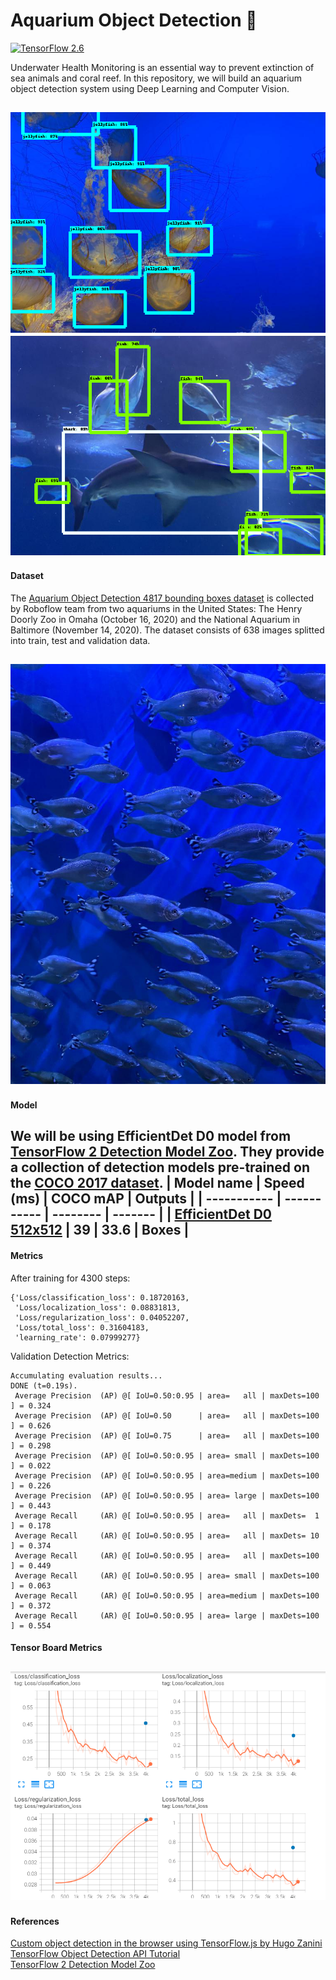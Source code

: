 # Aquarium Object Detection :tropical_fish:
[![TensorFlow 2.6](https://img.shields.io/badge/TensorFlow-2.6-FF6F00?logo=tensorflow)](https://github.com/tensorflow/tensorflow/releases/tag/v2.6.0) 

Underwater Health Monitoring is an essential way to prevent extinction of sea animals and coral reef. In this repository, we will build an aquarium object detection system using Deep Learning and Computer Vision. 

![sample1.jpg](https://github.com/myatmyintzuthin/aquarium_object_detection/blob/main/assets/sample1.PNG)
![sample2.jpg](https://github.com/myatmyintzuthin/aquarium_object_detection/blob/main/assets/sample2.PNG)
------
#### Dataset
The [Aquarium Object Detection 4817 bounding boxes dataset](https://www.kaggle.com/paulrohan2020/aquarium-object-detection-4817-bounding-boxes) is collected by Roboflow team from two aquariums in the United States: The Henry Doorly Zoo in Omaha (October 16, 2020) and the National Aquarium in Baltimore (November 14, 2020). The dataset consists of 638 images splitted into train, test and validation data.

![train1.jpg](https://github.com/myatmyintzuthin/aquarium_object_detection/blob/main/assets/train1.jpg)
------
#### Model 
We will be using EfficientDet D0 model from [TensorFlow 2 Detection Model Zoo](https://github.com/tensorflow/models/blob/master/research/object_detection/g3doc/tf2_detection_zoo.md). They provide a collection of detection models pre-trained on the [COCO 2017 dataset](https://cocodataset.org/).
| Model name  | Speed (ms)  | COCO mAP | Outputs |
| ----------- | ----------- | -------- | ------- |
| [EfficientDet D0 512x512](http://download.tensorflow.org/models/object_detection/tf2/20200711/efficientdet_d0_coco17_tpu-32.tar.gz)      | 39       | 33.6 | Boxes |
------
#### Metrics
After training for 4300 steps:
```
{'Loss/classification_loss': 0.18720163,
 'Loss/localization_loss': 0.08831813,
 'Loss/regularization_loss': 0.04052207,
 'Loss/total_loss': 0.31604183,
 'learning_rate': 0.07999277}
```
Validation Detection Metrics:

```
Accumulating evaluation results...
DONE (t=0.19s).
 Average Precision  (AP) @[ IoU=0.50:0.95 | area=   all | maxDets=100 ] = 0.324
 Average Precision  (AP) @[ IoU=0.50      | area=   all | maxDets=100 ] = 0.626
 Average Precision  (AP) @[ IoU=0.75      | area=   all | maxDets=100 ] = 0.298
 Average Precision  (AP) @[ IoU=0.50:0.95 | area= small | maxDets=100 ] = 0.022
 Average Precision  (AP) @[ IoU=0.50:0.95 | area=medium | maxDets=100 ] = 0.226
 Average Precision  (AP) @[ IoU=0.50:0.95 | area= large | maxDets=100 ] = 0.443
 Average Recall     (AR) @[ IoU=0.50:0.95 | area=   all | maxDets=  1 ] = 0.178
 Average Recall     (AR) @[ IoU=0.50:0.95 | area=   all | maxDets= 10 ] = 0.374
 Average Recall     (AR) @[ IoU=0.50:0.95 | area=   all | maxDets=100 ] = 0.449
 Average Recall     (AR) @[ IoU=0.50:0.95 | area= small | maxDets=100 ] = 0.063
 Average Recall     (AR) @[ IoU=0.50:0.95 | area=medium | maxDets=100 ] = 0.372
 Average Recall     (AR) @[ IoU=0.50:0.95 | area= large | maxDets=100 ] = 0.554
```
#### Tensor Board Metrics
![tensorboard.jpg](https://github.com/myatmyintzuthin/aquarium_object_detection/blob/main/assets/tensorboard.PNG)
------
#### References
[Custom object detection in the browser using TensorFlow.js by Hugo Zanini](https://blog.tensorflow.org/2021/01/custom-object-detection-in-browser.html) \
[TensorFlow Object Detection API Tutorial](https://readthedocs.org/projects/tensorflow-object-detection-api-tutorial/) \
[TensorFlow 2 Detection Model Zoo](https://github.com/tensorflow/models/blob/master/research/object_detection/g3doc/tf2_detection_zoo.md)

 





